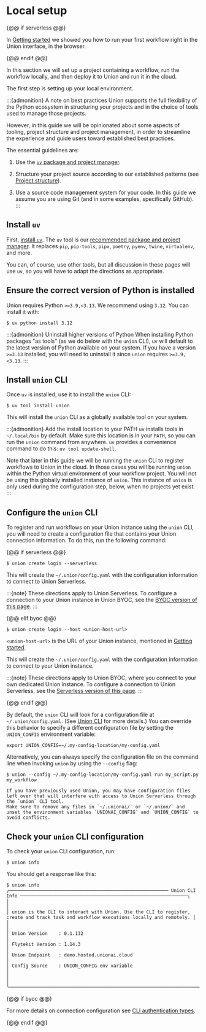 # Local setup

{@@ if serverless @@}

In [Getting started](./index.md) we showed you how to run your first workflow right in the Union interface, in the browser.

{@@ endif @@}

In this section we will set up a project containing a workflow, run the workflow locally, and then deploy it to Union and run it in the cloud.

The first step is setting up your local environment.

:::{admonition} A note on best practices
Union supports the full flexibility of the Python ecosystem in structuring your projects and in the choice of tools used to manage those projects.

However, in this guide we will be opinionated about some aspects of tooling, project structure and project management, in order to streamline the experience and guide users toward established best practices.

The essential guidelines are:

1. Use the [`uv` package and project manager](https://docs.astral.sh/uv/).

2. Structure your project source according to our established patterns (see [Project structure](./project-structure.md)).

3. Use a source code management system for your code. In this guide we assume you are using Git (and in some examples, specifically GitHub).
:::

## Install `uv`

First, [install `uv`](https://docs.astral.sh/uv/#getting-started).
The `uv` tool is our [recommended package and project manager](https://docs.astral.sh/uv/).
It replaces `pip`, `pip-tools`, `pipx`, `poetry`, `pyenv`, `twine`, `virtualenv`, and more.

You can, of course, use other tools, but all discussion in these pages will use `uv`,
so you will have to adapt the directions as appropriate.


## Ensure the correct version of Python is installed

Union requires Python `>=3.9,<3.13`.
We recommend using `3.12`.
You can install it with:

```{code-block} shell
$ uv python install 3.12
```

:::{admonition} Uninstall higher versions of Python
When installing Python packages "as tools" (as we do below with the `union` CLI),
`uv` will default to the latest version of Python available on your system.
If you have a version `>=3.13` installed, you will need to uninstall it since `union` requires `>=3.9,<3.13`.
:::


## Install `union` CLI

Once `uv` is installed, use it to install the `union` CLI:

```{code-block} shell
$ uv tool install union
```

This will install the `union` CLI as a globally available tool on your system.

:::{admonition} Add the install location to your PATH
`uv` installs tools in `~/.local/bin` by default.
Make sure this location is in your `PATH`, so you can run the `union` command from anywhere.
`uv` provides a convenience command to do this: `uv tool update-shell`.

Note that later in this guide we will be running the `union` CLI to register workflows to Union in the cloud.
In those cases you will be running `union` within the Python virtual environment of your workflow project.
You will not be using this globally installed instance of `union`.
This instance of `union` is only used during the configuration step, below, when no projects yet exist.
:::

## Configure the `union` CLI

To register and run workflows on your Union instance using the `union` CLI,
you will need to create a configuration file that contains your Union connection information.
To do this, run the following command:

{@@ if serverless @@}

```{code-block} shell
$ union create login --serverless
```
This will create the `~/.union/config.yaml` with the configuration information to connect to Union Serverless.

:::{note}
These directions apply to Union Serverless. To configure a connection to your Union instance in Union BYOC, see the [BYOC version of this page](https://docs.union.ai/byoc/quick-start#configure-the-union-cli).
:::

{@@ elif byoc @@}

```{code-block} shell
$ union create login --host <union-host-url>
```

`<union-host-url>` is the URL of your Union instance, mentioned in [Getting started](./index.md#gather-your-credentials).

This will create the `~/.union/config.yaml` with the configuration information to connect to your Union instance.

:::{note}
These directions apply to Union BYOC, where you connect to your own dedicated Union instance. To configure a connection to Union Serverless, see the [Serverless version of this page](https://docs.union.ai/serverless/quick-start#configure-the-union-cli).
:::

{@@ endif @@}

By default, the `union` CLI will look for a configuration file at `~/.union/config.yaml`. (See [Union CLI](../../api-reference/union-cli.md) for more details.)
You can override this behavior to specify a different configuration file by setting the `UNION_CONFIG` environment variable:

```{code-block} shell
export UNION_CONFIG=~/.my-config-location/my-config.yaml
```

Alternatively, you can always specify the configuration file on the command line when invoking `union` by using the `--config` flag:

```{code-block} shell
$ union --config ~/.my-config-location/my-config.yaml run my_script.py my_workflow
```

```{warning}
If you have previously used Union, you may have configuration files left over that will interfere with access to Union Serverless through the `union` CLI tool.
Make sure to remove any files in `~/.unionai/` or `~/.union/` and unset the environment variables `UNIONAI_CONFIG` and `UNION_CONFIG` to avoid conflicts.
```

## Check your `union` CLI configuration

To check your `union` CLI configuration, run:

```{code-block} shell
$ union info
```

You should get a response like this:

```{code-block} shell
$ union info
╭────────────────────────────────────────────────────────── Union CLI Info ─────────────────────────────────────────────────────────────╮
│                                                                                                                                       │
│ union is the CLI to interact with Union. Use the CLI to register, create and track task and workflow executions locally and remotely. │
│                                                                                                                                       │
│ Union Version    : 0.1.132                                                                                                            │
│ Flytekit Version : 1.14.3                                                                                                             │
│ Union Endpoint   : demo.hosted.unionai.cloud                                                                                          │
│ Config Source    : UNION_CONFIG env variable                                                                                          │
│                                                                                                                                       │
╰───────────────────────────────────────────────────────────────────────────────────────────────────────────────────────────────────────╯
```

{@@ if byoc @@}

For more details on connection configuration see [CLI authentication types](../administration/cli-authentication-types.md).

{@@ endif @@}
